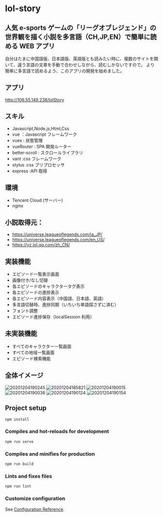 # lol-story

## 人気 e-sports ゲームの「リーグオブレジェンド」の世界観を描く小説を多言語（CH,JP,EN）で簡単に読める WEB アプリ

自分はたまに中国語版、日本語版、英語版とも読みたい時に、複数のサイトを開いて、違う言語の文章を手動で合わせしながら、読むしかないですので。
より簡単に多言語で読めるよう、このアプリの開発を始めました。

## アプリ

http://106.55.149.238/lolStory

## スキル

-   Javascript,Node.js,Html,Css
-   vue ：Javascript フレームワーク
-   vuex : 状態管理
-   vueRouter : SPA 開発ルーター
-   better-scroll : スクロールライブラリ
-   vant :css フレームワーク
-   stylus :css プリプロセッサ
-   express :API 取得

## 環境

-   Tencent Cloud (サーバー)
-   nginx

## 小説取得元：

-   https://universe.leagueoflegends.com/ja_JP/
-   https://universe.leagueoflegends.com/en_US/
-   https://yz.lol.qq.com/zh_CN/

## 実装機能

-   エピソード一覧表示画面
-   画像付き/なし切替
-   各エピソードのキャラクタータグ表示
-   各エピソードの進捗表示
-   各エピソード内容表示（中国語、日本語、英語）
-   多言語切替時、進捗同期（いちいち単語探さずに済む）
-   フォント調整
-   エピソード進捗保存（localSession 利用）

## 未実装機能

-   すべてのキャラクター一覧画面
-   すべての地域一覧画面
-   エピソード検索機能

## 全体イメージ

![20201204190245](https://raw.githubusercontent.com/kakigakki/picBed/master/imgs/20201204190245.png)
![20201204185821](https://raw.githubusercontent.com/kakigakki/picBed/master/imgs/20201204185821.png)
![20201204190015](https://raw.githubusercontent.com/kakigakki/picBed/master/imgs/20201204190015.png)
![20201204190036](https://raw.githubusercontent.com/kakigakki/picBed/master/imgs/20201204190036.png)
![20201204190124](https://raw.githubusercontent.com/kakigakki/picBed/master/imgs/20201204190124.png)
![20201204190154](https://raw.githubusercontent.com/kakigakki/picBed/master/imgs/20201204190154.png)

## Project setup

```
npm install
```

### Compiles and hot-reloads for development

```
npm run serve
```

### Compiles and minifies for production

```
npm run build
```

### Lints and fixes files

```
npm run lint
```

### Customize configuration

See [Configuration Reference](https://cli.vuejs.org/config/).
